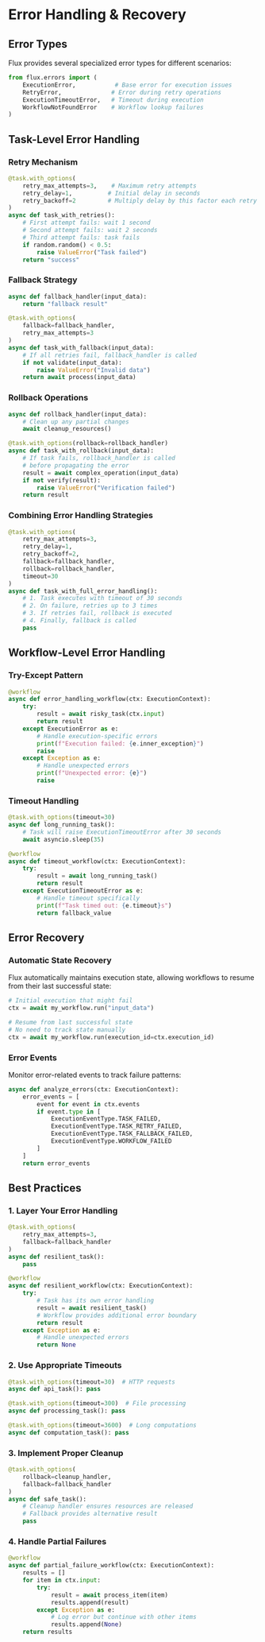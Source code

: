 # Error Handling & Recovery

## Error Types

Flux provides several specialized error types for different scenarios:

```python
from flux.errors import (
    ExecutionError,           # Base error for execution issues
    RetryError,              # Error during retry operations
    ExecutionTimeoutError,   # Timeout during execution
    WorkflowNotFoundError    # Workflow lookup failures
)
```

## Task-Level Error Handling

### Retry Mechanism
```python
@task.with_options(
    retry_max_attempts=3,    # Maximum retry attempts
    retry_delay=1,          # Initial delay in seconds
    retry_backoff=2         # Multiply delay by this factor each retry
)
async def task_with_retries():
    # First attempt fails: wait 1 second
    # Second attempt fails: wait 2 seconds
    # Third attempt fails: task fails
    if random.random() < 0.5:
        raise ValueError("Task failed")
    return "success"
```

### Fallback Strategy
```python
async def fallback_handler(input_data):
    return "fallback result"

@task.with_options(
    fallback=fallback_handler,
    retry_max_attempts=3
)
async def task_with_fallback(input_data):
    # If all retries fail, fallback_handler is called
    if not validate(input_data):
        raise ValueError("Invalid data")
    return await process(input_data)
```

### Rollback Operations
```python
async def rollback_handler(input_data):
    # Clean up any partial changes
    await cleanup_resources()

@task.with_options(rollback=rollback_handler)
async def task_with_rollback(input_data):
    # If task fails, rollback_handler is called
    # before propagating the error
    result = await complex_operation(input_data)
    if not verify(result):
        raise ValueError("Verification failed")
    return result
```

### Combining Error Handling Strategies
```python
@task.with_options(
    retry_max_attempts=3,
    retry_delay=1,
    retry_backoff=2,
    fallback=fallback_handler,
    rollback=rollback_handler,
    timeout=30
)
async def task_with_full_error_handling():
    # 1. Task executes with timeout of 30 seconds
    # 2. On failure, retries up to 3 times
    # 3. If retries fail, rollback is executed
    # 4. Finally, fallback is called
    pass
```

## Workflow-Level Error Handling

### Try-Except Pattern
```python
@workflow
async def error_handling_workflow(ctx: ExecutionContext):
    try:
        result = await risky_task(ctx.input)
        return result
    except ExecutionError as e:
        # Handle execution-specific errors
        print(f"Execution failed: {e.inner_exception}")
        raise
    except Exception as e:
        # Handle unexpected errors
        print(f"Unexpected error: {e}")
        raise
```

### Timeout Handling
```python
@task.with_options(timeout=30)
async def long_running_task():
    # Task will raise ExecutionTimeoutError after 30 seconds
    await asyncio.sleep(35)

@workflow
async def timeout_workflow(ctx: ExecutionContext):
    try:
        result = await long_running_task()
        return result
    except ExecutionTimeoutError as e:
        # Handle timeout specifically
        print(f"Task timed out: {e.timeout}s")
        return fallback_value
```

## Error Recovery

### Automatic State Recovery
Flux automatically maintains execution state, allowing workflows to resume from their last successful state:

```python
# Initial execution that might fail
ctx = await my_workflow.run("input_data")

# Resume from last successful state
# No need to track state manually
ctx = await my_workflow.run(execution_id=ctx.execution_id)
```

### Error Events
Monitor error-related events to track failure patterns:

```python
async def analyze_errors(ctx: ExecutionContext):
    error_events = [
        event for event in ctx.events
        if event.type in [
            ExecutionEventType.TASK_FAILED,
            ExecutionEventType.TASK_RETRY_FAILED,
            ExecutionEventType.TASK_FALLBACK_FAILED,
            ExecutionEventType.WORKFLOW_FAILED
        ]
    ]
    return error_events
```

## Best Practices

### 1. Layer Your Error Handling
```python
@task.with_options(
    retry_max_attempts=3,
    fallback=fallback_handler
)
async def resilient_task():
    pass

@workflow
async def resilient_workflow(ctx: ExecutionContext):
    try:
        # Task has its own error handling
        result = await resilient_task()
        # Workflow provides additional error boundary
        return result
    except Exception as e:
        # Handle unexpected errors
        return None
```

### 2. Use Appropriate Timeouts
```python
@task.with_options(timeout=30)  # HTTP requests
async def api_task(): pass

@task.with_options(timeout=300)  # File processing
async def processing_task(): pass

@task.with_options(timeout=3600)  # Long computations
async def computation_task(): pass
```

### 3. Implement Proper Cleanup
```python
@task.with_options(
    rollback=cleanup_handler,
    fallback=fallback_handler
)
async def safe_task():
    # Cleanup handler ensures resources are released
    # Fallback provides alternative result
    pass
```

### 4. Handle Partial Failures
```python
@workflow
async def partial_failure_workflow(ctx: ExecutionContext):
    results = []
    for item in ctx.input:
        try:
            result = await process_item(item)
            results.append(result)
        except Exception as e:
            # Log error but continue with other items
            results.append(None)
    return results
```
